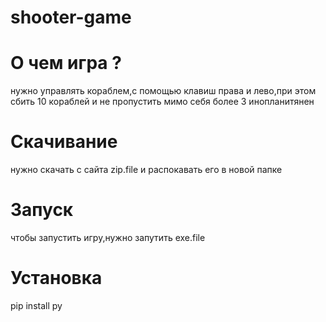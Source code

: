 # shooter-game

# О чем игра ?
нужно управлять кораблем,с помощью клавиш права и лево,при этом сбить 10 кораблей и не пропустить мимо себя более 3 инопланитянен

# Скачивание 
нужно скачать с сайта zip.file и распокавать его в новой папке

# Запуск
чтобы запустить игру,нужно запутить exe.file

# Установка
 pip install py
